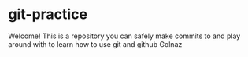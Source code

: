# git-practice

Welcome! This is a repository you can safely make commits to and play around with to learn how to use git and github Golnaz
